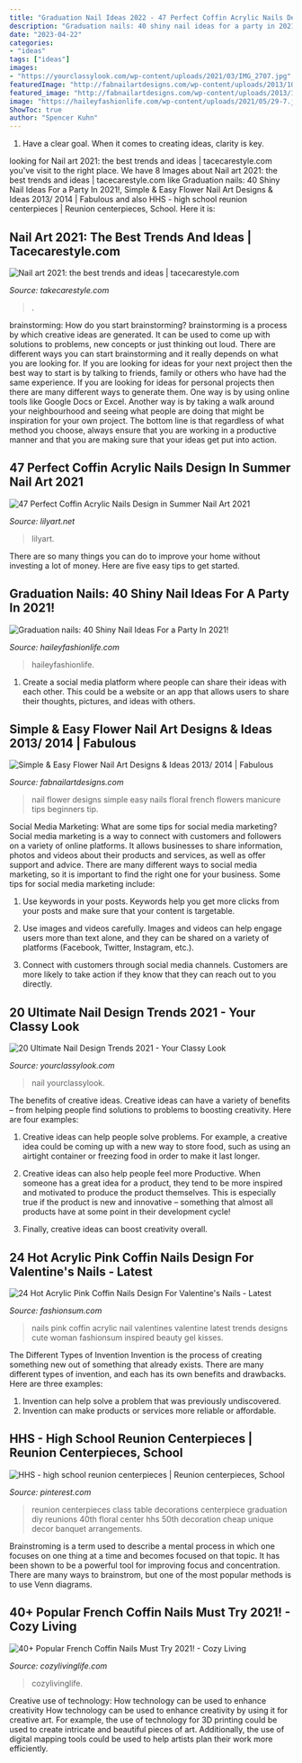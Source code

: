 ```yaml
---
title: "Graduation Nail Ideas 2022 - 47 Perfect Coffin Acrylic Nails Design In Summer Nail Art 2021"
description: "Graduation nails: 40 shiny nail ideas for a party in 2021!"
date: "2023-04-22"
categories:
- "ideas"
tags: ["ideas"]
images:
- "https://yourclassylook.com/wp-content/uploads/2021/03/IMG_2707.jpg"
featuredImage: "http://fabnailartdesigns.com/wp-content/uploads/2013/10/Simple-Easy-Flower-Nail-Art-Designs-Ideas-2013-2014-11.jpg"
featured_image: "http://fabnailartdesigns.com/wp-content/uploads/2013/10/Simple-Easy-Flower-Nail-Art-Designs-Ideas-2013-2014-11.jpg"
image: "https://haileyfashionlife.com/wp-content/uploads/2021/05/29-7.jpg"
ShowToc: true
author: "Spencer Kuhn"
---
```



1. Have a clear goal. When it comes to creating ideas, clarity is key.

	

		
looking for Nail art 2021: the best trends and ideas | tacecarestyle.com you've visit to the right place. We have 8 Images about Nail art 2021: the best trends and ideas | tacecarestyle.com like Graduation nails: 40 Shiny Nail Ideas For a Party In 2021!, Simple &amp; Easy Flower Nail Art Designs &amp; Ideas 2013/ 2014 | Fabulous and also HHS - high school reunion centerpieces | Reunion centerpieces, School. Here it is:
		
    
## Nail Art 2021: The Best Trends And Ideas | Tacecarestyle.com

<img loading=lazy src="https://takecarestyle.com/wp-content/uploads/2021/01/Nail_art_2021_29.jpg" onerror="this.onerror=null;this.src='https://tse2.mm.bing.net/th?id=OIP.4_AUzxZIVmAo7G7HmPpy8wHaHa&amp;pid=15.1';" alt="Nail art 2021: the best trends and ideas | tacecarestyle.com">

_Source: takecarestyle.com_

>. 

	

brainstorming: How do you start brainstorming?
brainstorming is a process by which creative ideas are generated. It can be used to come up with solutions to problems, new concepts or just thinking out loud. There are different ways you can start brainstorming and it really depends on what you are looking for. If you are looking for ideas for your next project then the best way to start is by talking to friends, family or others who have had the same experience. If you are looking for ideas for personal projects then there are many different ways to generate them. One way is by using online tools like Google Docs or Excel. Another way is by taking a walk around your neighbourhood and seeing what people are doing that might be inspiration for your own project. The bottom line is that regardless of what method you choose, always ensure that you are working in a productive manner and that you are making sure that your ideas get put into action.

    
## 47 Perfect Coffin Acrylic Nails Design In Summer Nail Art 2021

<img loading=lazy src="https://lilyart.net/wp-content/uploads/2021/05/35-8.jpg" onerror="this.onerror=null;this.src='https://tse1.mm.bing.net/th?id=OIP.EWu7oBFDVrZaeql9AIDcGwHaLH&amp;pid=15.1';" alt="47 Perfect Coffin Acrylic Nails Design in Summer Nail Art 2021">

_Source: lilyart.net_

>lilyart. 

	

There are so many things you can do to improve your home without investing a lot of money. Here are five easy tips to get started.

    
## Graduation Nails: 40 Shiny Nail Ideas For A Party In 2021!

<img loading=lazy src="https://haileyfashionlife.com/wp-content/uploads/2021/05/29-7.jpg" onerror="this.onerror=null;this.src='https://tse1.mm.bing.net/th?id=OIP.KWPnAwqDKLwz90-nM1uh6AHaLH&amp;pid=15.1';" alt="Graduation nails: 40 Shiny Nail Ideas For a Party In 2021!">

_Source: haileyfashionlife.com_

>haileyfashionlife. 

	

1. Create a social media platform where people can share their ideas with each other. This could be a website or an app that allows users to share their thoughts, pictures, and ideas with others. 

    
## Simple &amp; Easy Flower Nail Art Designs &amp; Ideas 2013/ 2014 | Fabulous

<img loading=lazy src="http://fabnailartdesigns.com/wp-content/uploads/2013/10/Simple-Easy-Flower-Nail-Art-Designs-Ideas-2013-2014-11.jpg" onerror="this.onerror=null;this.src='https://tse2.mm.bing.net/th?id=OIP.rQAjENbGtQ3_1P7Mb8j-8QHaKX&amp;pid=15.1';" alt="Simple &amp; Easy Flower Nail Art Designs &amp; Ideas 2013/ 2014 | Fabulous">

_Source: fabnailartdesigns.com_

>nail flower designs simple easy nails floral french flowers manicure tips beginners tip. 

	

Social Media Marketing: What are some tips for social media marketing?
Social media marketing is a way to connect with customers and followers on a variety of online platforms. It allows businesses to share information, photos and videos about their products and services, as well as offer support and advice. There are many different ways to social media marketing, so it is important to find the right one for your business. Some tips for social media marketing include:
1. Use keywords in your posts. Keywords help you get more clicks from your posts and make sure that your content is targetable.

2. Use images and videos carefully. Images and videos can help engage users more than text alone, and they can be shared on a variety of platforms (Facebook, Twitter, Instagram, etc.).

3. Connect with customers through social media channels. Customers are more likely to take action if they know that they can reach out to you directly.

    
## 20 Ultimate Nail Design Trends 2021 - Your Classy Look

<img loading=lazy src="https://yourclassylook.com/wp-content/uploads/2021/03/IMG_2707.jpg" onerror="this.onerror=null;this.src='https://tse2.mm.bing.net/th?id=OIP.lcycNZWU6FDajUu0kixggQHaLG&amp;pid=15.1';" alt="20 Ultimate Nail Design Trends 2021 - Your Classy Look">

_Source: yourclassylook.com_

>nail yourclassylook. 

	

The benefits of creative ideas.
Creative ideas can have a variety of benefits – from helping people find solutions to problems to boosting creativity. Here are four examples:
1. Creative ideas can help people solve problems. For example, a creative idea could be coming up with a new way to store food, such as using an airtight container or freezing food in order to make it last longer.

2. Creative ideas can also help people feel more Productive. When someone has a great idea for a product, they tend to be more inspired and motivated to produce the product themselves. This is especially true if the product is new and innovative – something that almost all products have at some point in their development cycle!

3. Finally, creative ideas can boost creativity overall.

    
## 24 Hot Acrylic Pink Coffin Nails Design For Valentine&#039;s Nails - Latest

<img loading=lazy src="https://fashionsum.com/wp-content/uploads/2020/02/19-4.jpg" onerror="this.onerror=null;this.src='https://tse3.mm.bing.net/th?id=OIP.sDE5_4r6abUmXHm0xwOvlAHaKR&amp;pid=15.1';" alt="24 Hot Acrylic Pink Coffin Nails Design For Valentine&#039;s Nails - Latest">

_Source: fashionsum.com_

>nails pink coffin acrylic nail valentines valentine latest trends designs cute woman fashionsum inspired beauty gel kisses. 

	

The Different Types of Invention
Invention is the process of creating something new out of something that already exists. There are many different types of invention, and each has its own benefits and drawbacks. Here are three examples: 
1. Invention can help solve a problem that was previously undiscovered. 
2. Invention can make products or services more reliable or affordable. 

    
## HHS - High School Reunion Centerpieces | Reunion Centerpieces, School

<img loading=lazy src="https://i.pinimg.com/originals/84/ee/59/84ee5909faa09ce3508de5c63086fcfe.jpg" onerror="this.onerror=null;this.src='https://tse1.mm.bing.net/th?id=OIP.kCxJ9xFBuTn6q9zPv22bSQHaKs&amp;pid=15.1';" alt="HHS - high school reunion centerpieces | Reunion centerpieces, School">

_Source: pinterest.com_

>reunion centerpieces class table decorations centerpiece graduation diy reunions 40th floral center hhs 50th decoration cheap unique decor banquet arrangements. 

	

Brainstroming is a term used to describe a mental process in which one focuses on one thing at a time and becomes focused on that topic. It has been shown to be a powerful tool for improving focus and concentration. There are many ways to brainstrom, but one of the most popular methods is to use Venn diagrams.

    
## 40+ Popular French Coffin Nails Must Try 2021! - Cozy Living

<img loading=lazy src="https://cozylivinglife.com/wp-content/uploads/2021/05/38-7-768x1152.jpg" onerror="this.onerror=null;this.src='https://tse2.mm.bing.net/th?id=OIP.1TAyGbyFUt7jkP0I6Dl-kwHaLH&amp;pid=15.1';" alt="40+ Popular French Coffin Nails Must Try 2021! - Cozy Living">

_Source: cozylivinglife.com_

>cozylivinglife. 

	

Creative use of technology: How technology can be used to enhance creativity
How technology can be used to enhance creativity by using it for creative art. For example, the use of technology for 3D printing could be used to create intricate and beautiful pieces of art. Additionally, the use of digital mapping tools could be used to help artists plan their work more efficiently.

